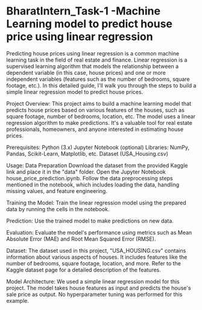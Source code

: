 # BharatIntern_Task-1  -Machine Learning model to predict house price using linear regression
Predicting house prices using linear regression is a common machine learning task in the field of real estate and finance. Linear regression is a supervised learning algorithm that models the relationship between a dependent variable (in this case, house prices) and one or more independent variables (features such as the number of bedrooms, square footage, etc.). In this detailed guide, I'll walk you through the steps to build a simple linear regression model to predict house prices.

Project Overview:
This project aims to build a machine learning model that predicts house prices based on various features of the houses, such as square footage, number of bedrooms, location, etc. The model uses a linear regression algorithm to make predictions. It's a valuable tool for real estate professionals, homeowners, and anyone interested in estimating house prices.

Prerequisites:
Python (3.x)
Jupyter Notebook (optional)
Libraries: NumPy, Pandas, Scikit-Learn, Matplotlib, etc.
Dataset (USA_Housing.csv)

Usage:
Data Preparation
Download the dataset from the provided Kaggle link and place it in the "data" folder.
Open the Jupyter Notebook house_price_prediction.ipynb.
Follow the data preprocessing steps mentioned in the notebook, which includes loading the data, handling missing values, and feature engineering.

Training the Model:
Train the linear regression model using the prepared data by running the cells in the notebook.

Prediction:
Use the trained model to make predictions on new data.

Evaluation:
Evaluate the model's performance using metrics such as Mean Absolute Error (MAE) and Root Mean Squared Error (RMSE).

Dataset:
The dataset used in this project, "USA_HOUSING.csv" contains information about various aspects of houses. It includes features like the number of bedrooms, square footage, location, and more. Refer to the Kaggle dataset page for a detailed description of the features.

Model Architecture:
We used a simple linear regression model for this project. The model takes house features as input and predicts the house's sale price as output. No hyperparameter tuning was performed for this example.


